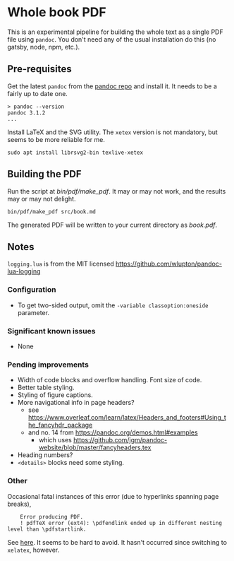 # Whole book PDF

This is an experimental pipeline for building the whole text as a single PDF file using `pandoc`. You don't need any of the usual installation do this (no gatsby, node, npm, etc.).

## Pre-requisites

Get the latest `pandoc` from the [pandoc repo](https://github.com/jgm/pandoc/releases/) and install it. It needs to be a fairly up to date one.

```
> pandoc --version
pandoc 3.1.2
...
```

Install LaTeX and the SVG utility. The `xetex` version is not mandatory, but seems to be more reliable for me.

```
sudo apt install librsvg2-bin texlive-xetex
```

## Building the PDF

Run the script at _bin/pdf/make\_pdf_. It may or may not work, and the results may or may not delight.

```
bin/pdf/make_pdf src/book.md
```

The generated PDF will be written to your current directory as _book.pdf_.

## Notes

`logging.lua` is from the MIT licensed https://github.com/wlupton/pandoc-lua-logging

### Configuration

- To get two-sided output, omit the `-variable classoption:oneside` parameter.

### Significant known issues

- None

### Pending improvements

- Width of code blocks and overflow handling. Font size of code.
- Better table styling.
- Styling of figure captions.
- More navigational info in page headers?
  - see https://www.overleaf.com/learn/latex/Headers_and_footers#Using_the_fancyhdr_package
  - and no. 14 from https://pandoc.org/demos.html#examples
    - which uses https://github.com/jgm/pandoc-website/blob/master/fancyheaders.tex
- Heading numbers?
- `<details>` blocks need some styling.

### Other

Occasional fatal instances of this error (due to hyperlinks spanning page breaks),

```
    Error producing PDF.
    ! pdfTeX error (ext4): \pdfendlink ended up in different nesting level than \pdfstartlink.
```

See [here](https://www.overleaf.com/learn/latex/Questions/What_does_%22%5Cpdfendlink_ended_up_in_different_nesting_level_than_%5Cpdfstartlink%22_mean%3F). It seems to be hard to avoid. It hasn't occurred since switching to `xelatex`, however.
